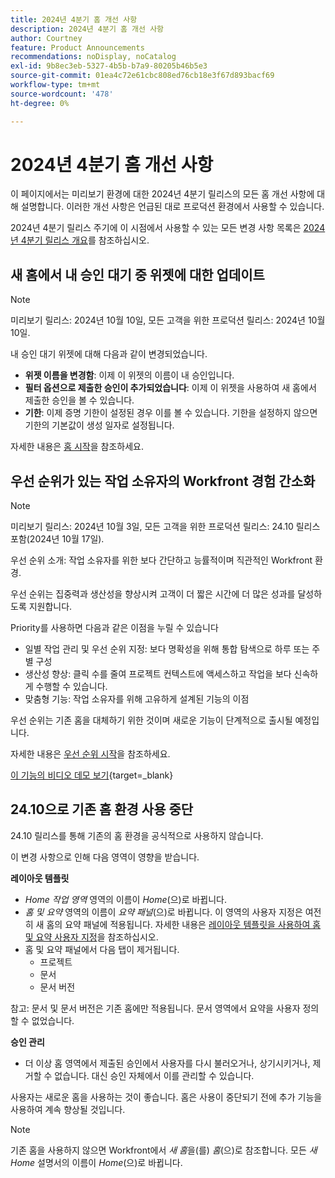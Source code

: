 ```yaml
---
title: 2024년 4분기 홈 개선 사항
description: 2024년 4분기 홈 개선 사항
author: Courtney
feature: Product Announcements
recommendations: noDisplay, noCatalog
exl-id: 9b8ec3eb-5327-4b5b-b7a9-80205b46b5e3
source-git-commit: 01ea4c72e61cbc808ed76cb18e3f67d893bacf69
workflow-type: tm+mt
source-wordcount: '478'
ht-degree: 0%

---
```


# 2024년 4분기 홈 개선 사항

이 페이지에서는 미리보기 환경에 대한 2024년 4분기 릴리스의 모든 홈 개선 사항에 대해 설명합니다. 이러한 개선 사항은 언급된 대로 프로덕션 환경에서 사용할 수 있습니다.

2024년 4분기 릴리스 주기에 이 시점에서 사용할 수 있는 모든 변경 사항 목록은 [2024년 4분기 릴리스 개요](/help/quicksilver/product-announcements/product-releases/24-q4-release-activity/24-q4-release-overview.md)를 참조하십시오.

## 새 홈에서 내 승인 대기 중 위젯에 대한 업데이트

>[!NOTE]
>
>미리보기 릴리스: 2024년 10월 10일, 모든 고객을 위한 프로덕션 릴리스: 2024년 10월 10일.

내 승인 대기 위젯에 대해 다음과 같이 변경되었습니다.

* **위젯 이름을 변경함**: 이제 이 위젯의 이름이 내 승인입니다.
* **필터 옵션으로 제출한 승인이 추가되었습니다**: 이제 이 위젯을 사용하여 새 홈에서 제출한 승인을 볼 수 있습니다.
* **기한**: 이제 증명 기한이 설정된 경우 이를 볼 수 있습니다. 기한을 설정하지 않으면 기한의 기본값이 생성 일자로 설정됩니다.

자세한 내용은 [홈 시작](/help/quicksilver/workfront-basics/using-home/using-the-home-area/get-started-with-home.md)을 참조하세요.

## 우선 순위가 있는 작업 소유자의 Workfront 경험 간소화

>[!NOTE]
>
>미리보기 릴리스: 2024년 10월 3일, 모든 고객을 위한 프로덕션 릴리스: 24.10 릴리스 포함(2024년 10월 17일).

우선 순위 소개: 작업 소유자를 위한 보다 간단하고 능률적이며 직관적인 Workfront 환경.

우선 순위는 집중력과 생산성을 향상시켜 고객이 더 짧은 시간에 더 많은 성과를 달성하도록 지원합니다.

Priority를 사용하면 다음과 같은 이점을 누릴 수 있습니다

* 일별 작업 관리 및 우선 순위 지정: 보다 명확성을 위해 통합 탐색으로 하루 또는 주별 구성
* 생산성 향상: 클릭 수를 줄여 프로젝트 컨텍스트에 액세스하고 작업을 보다 신속하게 수행할 수 있습니다.
* 맞춤형 기능: 작업 소유자를 위해 고유하게 설계된 기능의 이점

우선 순위는 기존 홈을 대체하기 위한 것이며 새로운 기능이 단계적으로 출시될 예정입니다.

자세한 내용은 [우선 순위 시작](/help/quicksilver/workfront-basics/priorities/get-started-with-priorities.md)을 참조하세요.

[이 기능의 비디오 데모 보기](https://video.tv.adobe.com/v/3434848/){target=_blank}

## 24.10으로 기존 홈 환경 사용 중단

24.10 릴리스를 통해 기존의 홈 환경을 공식적으로 사용하지 않습니다.

이 변경 사항으로 인해 다음 영역이 영향을 받습니다.

**레이아웃 템플릿**

* _Home 작업 영역_ 영역의 이름이 _Home_(으)로 바뀝니다.
* _홈 및 요약_ 영역의 이름이 _요약 패널_(으)로 바뀝니다. 이 영역의 사용자 지정은 여전히 새 홈의 요약 패널에 적용됩니다. 자세한 내용은 [레이아웃 템플릿을 사용하여 홈 및 요약 사용자 지정](/help/quicksilver/administration-and-setup/customize-workfront/use-layout-templates/customize-home-summary-layout-template.md)을 참조하십시오.
* 홈 및 요약 패널에서 다음 탭이 제거됩니다.
   * 프로젝트
   * 문서
   * 문서 버전

참고: 문서 및 문서 버전은 기존 홈에만 적용됩니다. 문서 영역에서 요약을 사용자 정의할 수 없었습니다.

**승인 관리**

* 더 이상 홈 영역에서 제출된 승인에서 사용자를 다시 불러오거나, 상기시키거나, 제거할 수 없습니다. 대신 승인 자체에서 이를 관리할 수 있습니다.

사용자는 새로운 홈을 사용하는 것이 좋습니다. 홈은 사용이 중단되기 전에 추가 기능을 사용하여 계속 향상될 것입니다.

>[!NOTE]
>
>기존 홈을 사용하지 않으면 Workfront에서 _새 홈_&#x200B;을(를) _홈_(으)로 참조합니다. 모든 _새 Home_ 설명서의 이름이 _Home_(으)로 바뀝니다.
